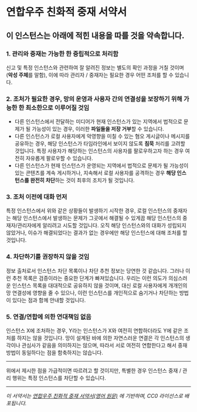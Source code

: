 # 연합우주 친화적 중재 서약서

## 이 인스턴스는 아래에 적힌 내용을 따를 것을 약속합니다.

### 1. 관리와 중재는 가능한 한 중립적으로 처리함
신고 및 특정 인스턴스와 관련하여 잘 알려진 정보는 별도의 확인 과정을 거칠 것이며 (**악성 주체**를 말함),
이에 따라 관리자 / 중재자는 필요한 경우 어떤 조처를 할 수 있습니다.

### 2. 조처가 필요한 경우, 망의 운영과 사용자 간의 연결성을 보장하기 위해 가능한 한 최소한으로 이루어질 것임
* 다른 인스턴스에서 전달하는 미디어가 현재 인스턴스가 있는 지역에서 법적으로 문제가 될 가능성이 있는 경우,
  이러한 **파일들을 저장 거부**할 수 있습니다.
* 다른 인스턴스가 로컬 사용자에게 악영향을 미칠 수 있는 혐오 게시글이나 메시지를 공유하는 경우,
  해당 인스턴스가 타임라인에서 보이지 않도록 **침묵** 처리를 고려할 것입니다.
  특정 사용자가 해당하는 인스턴스의 사용자를 팔로우하고자 하는 경우 여전히 자유롭게 팔로우할 수 있습니다.
* 다른 인스턴스가 현재 인스턴스가 운영되는 지역에서 법적으로 문제가 될 가능성이 있는 콘텐츠를 계속 게시하거나, 지속해서 로컬 사용자를 공격하는 경우
  **해당 인스턴스를 완전히 차단**하는 것이 최후의 조치가 될 것입니다.
  
### 3. 조처 이전에 대화 먼저
특정 인스턴스에서 위와 같은 상황들이 발생하기 시작한 경우, 로컬 인스턴스의 중재자는 해당 인스턴스에서 발생하는 문제가 그곳에서 해결될 수 있게끔
해당 인스턴스의 중재자/관리자에게 알리려고 시도할 것입니다. 오직 해당 인스턴스와의 대화가 성립되지 않았거나, 이슈가 해결되었다는 결과가 없는 경우에만
해당 인스턴스에 대해 조처를 할 것입니다.
  
### 4. 차단하기를 권장하지 않을 것임
정보 출처로서 인스턴스 차단 목록이나 차단 추천 정보는 당연한 것 같습니다. 그러나 이런 추천 목록은 검증이라는 중요한 단계가 빠져있습니다. 우리는 이런 의도가 의심스러운 인스턴스 목록을 대대적으로 공유하지 않을 것이며, 대신 로컬 사용자에게 개개인의 망 연결성에 영향을 줄 수 있으나, 이런 인스턴스를 개인적으로 숨기거나 차단하는 방법이 있다는 점과 함께 안내할 것입니다.

### 5. 연결/연합에 의한 연대책임 없음
인스턴스 X에 조처하는 경우, Y라는 인스턴스가 X와 여전히 연합하더라도 Y에 같은 조처를 하지는 않을 것입니다. 망이 설계된 바에 의한 자연스러운 연결은 각 인스턴스의 생각이나 관심사가 같음을 의미하지는 않으며, 따라서 서로 여전히 연합한다고 해서 중재 방법이 동일하다는 점을 함축하지는 않습니다.

----

위에서 제시한 점을 가급적이면 따르려고 할 것이지만,
특별한 경우 인스턴스 중재 / 관리 행위는 특정 인스턴스를 차단할 수 있습니다.

----

_이 서약서는 [연합우주 친화적 중재 서약서](https://github.com/sftblw/fediverse-friendly-moderation-covenant-ko)[(영어 원문)](https://github.com/pixeldesu/fediverse-friendly-moderation-covenant) 에 기반하며, CC0 라이선스로 배포됩니다._
